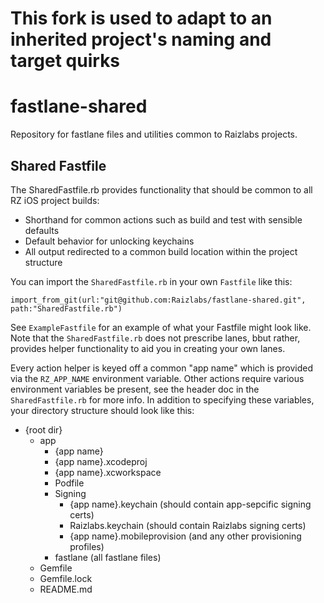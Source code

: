 # This fork is used to adapt to an inherited project's naming and target quirks

# fastlane-shared

Repository for fastlane files and utilities common to Raizlabs projects.

## Shared Fastfile

The SharedFastfile.rb provides functionality that should be common to all RZ iOS project builds:

- Shorthand for common actions such as build and test with sensible defaults
- Default behavior for unlocking keychains
- All output redirected to a common build location within the project structure

You can import the `SharedFastfile.rb` in your own `Fastfile` like this:

```
import_from_git(url:"git@github.com:Raizlabs/fastlane-shared.git", path:"SharedFastfile.rb")
```
See `ExampleFastfile` for an example of what your Fastfile might look like. Note that the `SharedFastfile.rb` does not prescribe lanes, bbut rather, provides helper functionality to aid you in creating your own lanes. 

Every action helper is keyed off a common "app name" which is provided via the `RZ_APP_NAME` environment variable. Other actions require various environment variables be present, see the header doc in the `SharedFastfile.rb` for more info. In addition to specifying these variables, your directory structure should look like this:

- {root dir}
	- app
		- {app name}
		- {app name}.xcodeproj
		- {app name}.xcworkspace
		- Podfile
		- Signing
			- {app name}.keychain (should contain app-sepcific signing certs)
			- Raizlabs.keychain (should contain Raizlabs signing certs)
			- {app name}.mobileprovision (and any other provisioning profiles)
		- fastlane (all fastlane files)
	- Gemfile
	- Gemfile.lock
	- README.md

